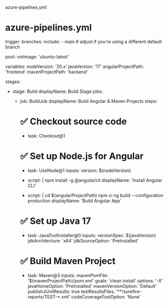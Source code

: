 azure-pipelines.yml

# azure-pipelines.yml

trigger:
  branches:
    include:
      - main  # adjust if you're using a different default branch

pool:
  vmImage: 'ubuntu-latest'

variables:
  nodeVersion: '20.x'
  javaVersion: '17'
  angularProjectPath: 'frontend'
  mavenProjectPath: 'backend'

stages:
  - stage: Build
    displayName: Build Stage
    jobs:
      - job: BuildJob
        displayName: Build Angular & Maven Projects
        steps:

          # ✅ Checkout source code
          - task: Checkout@1

          # ✅ Set up Node.js for Angular
          - task: UseNode@1
            inputs:
              version: $(nodeVersion)

          - script: |
              npm install -g @angular/cli
            displayName: 'Install Angular CLI'

          - script: |
              cd $(angularProjectPath)
              npm ci
              ng build --configuration production
            displayName: 'Build Angular App'

          # ✅ Set up Java 17
          - task: JavaToolInstaller@0
            inputs:
              versionSpec: $(javaVersion)
              jdkArchitecture: 'x64'
              jdkSourceOption: 'PreInstalled'

          # ✅ Build Maven Project
          - task: Maven@3
            inputs:
              mavenPomFile: '$(mavenProjectPath)/pom.xml'
              goals: 'clean install'
              options: '-X'
              javaHomeOption: 'PreInstalled'
              mavenVersionOption: 'Default'
              publishJUnitResults: true
              testResultsFiles: '**/surefire-reports/TEST-*.xml'
              codeCoverageToolOption: 'None'



